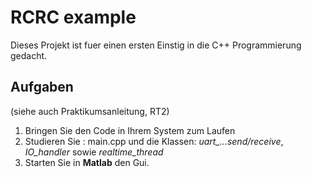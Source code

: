 # RCRC example

Dieses Projekt ist fuer einen ersten Einstig in die C++ Programmierung gedacht.

## Aufgaben

(siehe auch Praktikumsanleitung, RT2)
1. Bringen Sie den Code in Ihrem System zum Laufen
2. Studieren Sie : main.cpp und die Klassen: *uart_...send/receive*, *IO_handler* sowie *realtime_thread*
3. Starten Sie in **Matlab** den Gui.


